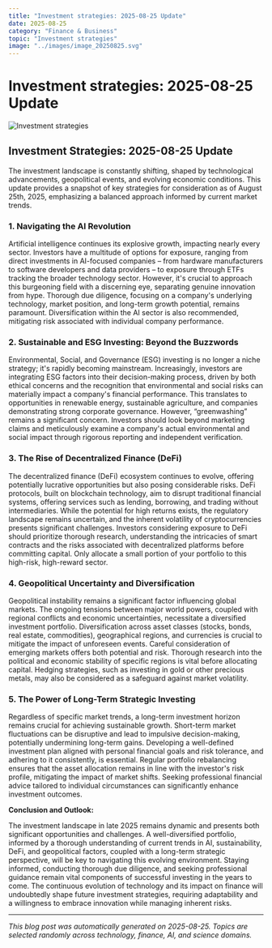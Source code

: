 ```yaml
---
title: "Investment strategies: 2025-08-25 Update"
date: 2025-08-25
category: "Finance & Business"
topic: "Investment strategies"
image: "../images/image_20250825.svg"
---
```


# Investment strategies: 2025-08-25 Update

![Investment strategies](../images/image_20250825.svg)

## Investment Strategies: 2025-08-25 Update

The investment landscape is constantly shifting, shaped by technological advancements, geopolitical events, and evolving economic conditions. This update provides a snapshot of key strategies for consideration as of August 25th, 2025, emphasizing a balanced approach informed by current market trends.

### 1. Navigating the AI Revolution

Artificial intelligence continues its explosive growth, impacting nearly every sector.  Investors have a multitude of options for exposure, ranging from direct investments in AI-focused companies – from hardware manufacturers to software developers and data providers – to exposure through ETFs tracking the broader technology sector.  However, it's crucial to approach this burgeoning field with a discerning eye, separating genuine innovation from hype.  Thorough due diligence, focusing on a company's underlying technology, market position, and long-term growth potential, remains paramount.  Diversification within the AI sector is also recommended, mitigating risk associated with individual company performance.


### 2.  Sustainable and ESG Investing: Beyond the Buzzwords

Environmental, Social, and Governance (ESG) investing is no longer a niche strategy; it's rapidly becoming mainstream.  Increasingly, investors are integrating ESG factors into their decision-making process, driven by both ethical concerns and the recognition that environmental and social risks can materially impact a company's financial performance.  This translates to opportunities in renewable energy, sustainable agriculture, and companies demonstrating strong corporate governance. However, “greenwashing” remains a significant concern.  Investors should look beyond marketing claims and meticulously examine a company's actual environmental and social impact through rigorous reporting and independent verification.


### 3.  The Rise of Decentralized Finance (DeFi)

The decentralized finance (DeFi) ecosystem continues to evolve, offering potentially lucrative opportunities but also posing considerable risks.  DeFi protocols, built on blockchain technology, aim to disrupt traditional financial systems, offering services such as lending, borrowing, and trading without intermediaries. While the potential for high returns exists, the regulatory landscape remains uncertain, and the inherent volatility of cryptocurrencies presents significant challenges.  Investors considering exposure to DeFi should prioritize thorough research, understanding the intricacies of smart contracts and the risks associated with decentralized platforms before committing capital.  Only allocate a small portion of your portfolio to this high-risk, high-reward sector.

### 4.  Geopolitical Uncertainty and Diversification

Geopolitical instability remains a significant factor influencing global markets.  The ongoing tensions between major world powers, coupled with regional conflicts and economic uncertainties, necessitate a diversified investment portfolio.  Diversification across asset classes (stocks, bonds, real estate, commodities), geographical regions, and currencies is crucial to mitigate the impact of unforeseen events.  Careful consideration of emerging markets offers both potential and risk.  Thorough research into the political and economic stability of specific regions is vital before allocating capital.  Hedging strategies, such as investing in gold or other precious metals, may also be considered as a safeguard against market volatility.


### 5.  The Power of Long-Term Strategic Investing

Regardless of specific market trends, a long-term investment horizon remains crucial for achieving sustainable growth.  Short-term market fluctuations can be disruptive and lead to impulsive decision-making, potentially undermining long-term gains.  Developing a well-defined investment plan aligned with personal financial goals and risk tolerance, and adhering to it consistently, is essential.  Regular portfolio rebalancing ensures that the asset allocation remains in line with the investor's risk profile, mitigating the impact of market shifts.  Seeking professional financial advice tailored to individual circumstances can significantly enhance investment outcomes.


**Conclusion and Outlook:**

The investment landscape in late 2025 remains dynamic and presents both significant opportunities and challenges.  A well-diversified portfolio, informed by a thorough understanding of current trends in AI, sustainability, DeFi, and geopolitical factors, coupled with a long-term strategic perspective, will be key to navigating this evolving environment.  Staying informed, conducting thorough due diligence, and seeking professional guidance remain vital components of successful investing in the years to come.  The continuous evolution of technology and its impact on finance will undoubtedly shape future investment strategies, requiring adaptability and a willingness to embrace innovation while managing inherent risks.


---
*This blog post was automatically generated on 2025-08-25. Topics are selected randomly across technology, finance, AI, and science domains.*
